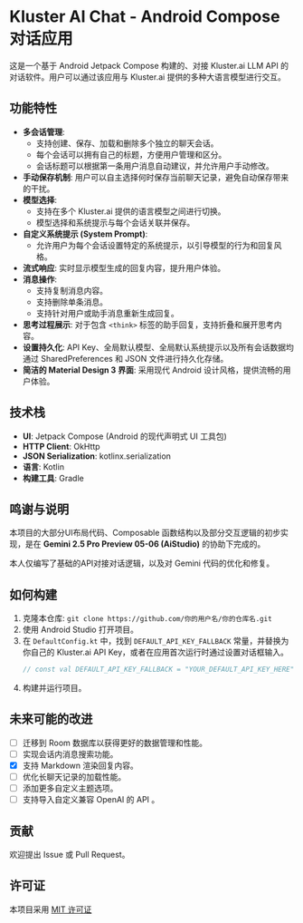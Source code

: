 # Kluster AI Chat - Android Compose 对话应用

这是一个基于 Android Jetpack Compose 构建的、对接 Kluster.ai LLM API 的对话软件。用户可以通过该应用与 Kluster.ai 提供的多种大语言模型进行交互。

## 功能特性

*   **多会话管理**:
    *   支持创建、保存、加载和删除多个独立的聊天会话。
    *   每个会话可以拥有自己的标题，方便用户管理和区分。
    *   会话标题可以根据第一条用户消息自动建议，并允许用户手动修改。
*   **手动保存机制**: 用户可以自主选择何时保存当前聊天记录，避免自动保存带来的干扰。
*   **模型选择**:
    *   支持在多个 Kluster.ai 提供的语言模型之间进行切换。
    *   模型选择和系统提示与每个会话关联并保存。
*   **自定义系统提示 (System Prompt)**:
    *   允许用户为每个会话设置特定的系统提示，以引导模型的行为和回复风格。
*   **流式响应**: 实时显示模型生成的回复内容，提升用户体验。
*   **消息操作**:
    *   支持复制消息内容。
    *   支持删除单条消息。
    *   支持针对用户或助手消息重新生成回复。
*   **思考过程展示**: 对于包含 `<think>` 标签的助手回复，支持折叠和展开思考内容。
*   **设置持久化**: API Key、全局默认模型、全局默认系统提示以及所有会话数据均通过 SharedPreferences 和 JSON 文件进行持久化存储。
*   **简洁的 Material Design 3 界面**: 采用现代 Android 设计风格，提供流畅的用户体验。

## 技术栈

*   **UI**: Jetpack Compose (Android 的现代声明式 UI 工具包)
*   **HTTP Client**: OkHttp
*   **JSON Serialization**: kotlinx.serialization
*   **语言**: Kotlin
*   **构建工具**: Gradle

## 鸣谢与说明

本项目的大部分UI布局代码、Composable 函数结构以及部分交互逻辑的初步实现，是在 **Gemini 2.5 Pro Preview 05-06 (AiStudio)** 的协助下完成的。

本人仅编写了基础的API对接对话逻辑，以及对 Gemini 代码的优化和修复。

## 如何构建

1.  克隆本仓库: `git clone https://github.com/你的用户名/你的仓库名.git`
2.  使用 Android Studio 打开项目。
3.  在 `DefaultConfig.kt` 中，找到 `DEFAULT_API_KEY_FALLBACK` 常量，并替换为你自己的 Kluster.ai API Key，或者在应用首次运行时通过设置对话框输入。
    ```kotlin
    // const val DEFAULT_API_KEY_FALLBACK = "YOUR_DEFAULT_API_KEY_HERE" // 替换为你的 Key
    ```
4.  构建并运行项目。

## 未来可能的改进

*   [ ] 迁移到 Room 数据库以获得更好的数据管理和性能。
*   [ ] 实现会话内消息搜索功能。
*   [x] 支持 Markdown 渲染回复内容。
*   [ ] 优化长聊天记录的加载性能。
*   [ ] 添加更多自定义主题选项。
*   [ ] 支持导入自定义兼容 OpenAI 的 API 。

## 贡献

欢迎提出 Issue 或 Pull Request。

## 许可证

本项目采用 [MIT 许可证](LICENSE.txt)